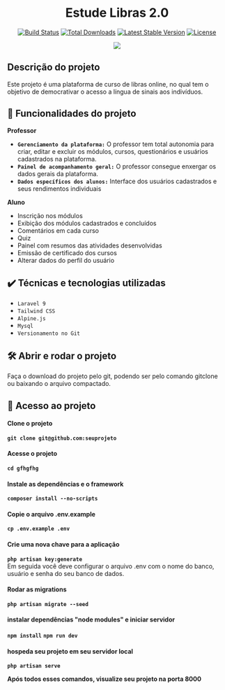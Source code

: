 <h1 align="center"> Estude Libras 2.0 </h1>
<p align="center">
<a href="https://travis-ci.org/laravel/framework"><img src="https://travis-ci.org/laravel/framework.svg" alt="Build Status"></a>
<a href="https://packagist.org/packages/laravel/framework"><img src="https://img.shields.io/packagist/dt/laravel/framework" alt="Total Downloads"></a>
<a href="https://packagist.org/packages/laravel/framework"><img src="https://img.shields.io/packagist/v/laravel/framework" alt="Latest Stable Version"></a>
<a href="https://packagist.org/packages/laravel/framework"><img src="https://img.shields.io/packagist/l/laravel/framework" alt="License"></a>
</p>

<p align="center">
<img src="http://img.shields.io/static/v1?label=STATUS&message=COMPLETO&color=GREEN&style=for-the-badge"/>
</p>

## Descrição do projeto
Este projeto é uma plataforma de curso de libras online, no qual tem o objetivo de democrativar o acesso a língua de sinais aos indivíduos. 

## :hammer: Funcionalidades do projeto

**Professor**
- **``Gerenciamento da plataforma:``** 
    O professor tem total autonomia para criar, editar e excluir os módulos, cursos, questionários e usuários cadastrados na plataforma.
- **``Painel de acompanhamento geral:``** 
    O professor consegue enxergar os dados gerais da plataforma.
- **``Dados específicos dos alunos:``** 
    Interface dos usuários cadastrados e seus rendimentos individuais 

**Aluno**
- Inscrição nos módulos
- Exibição dos módulos cadastrados e concluídos
- Comentários em cada curso
- Quiz
- Painel com resumos das atividades desenvolvidas
- Emissão de certificado dos cursos
- Alterar dados do perfil do usuário

## ✔️ Técnicas e tecnologias utilizadas

- ``Laravel 9``
- ``Tailwind CSS``
- ``Alpine.js``
- ``Mysql``
- ``Versionamento no Git``


## 🛠️ Abrir e rodar o projeto

Faça o download do projeto pelo git, podendo ser pelo comando gitclone ou baixando o arquivo compactado.

## 📁 Acesso ao projeto

#### Clone o projeto
**``git clone git@github.com:seuprojeto``** 

#### Acesse o projeto
**``cd gfhgfhg``** 

#### Instale as dependências e o framework
**``composer install --no-scripts``** 

#### Copie o arquivo .env.example
**``cp .env.example .env``** 


#### Crie uma nova chave para a aplicação
**``php artisan key:generate``** <br/>
Em seguida você deve configurar o arquivo .env com o nome do banco, usuário e senha do seu banco de dados.


#### Rodar as migrations
**``php artisan migrate --seed``** 


#### instalar dependências "node modules" e iniciar servidor
**``npm install``** 
**``npm run dev``** 


#### hospeda seu projeto em seu servidor local
**``php artisan serve``** 

**Após todos esses comandos, visualize seu projeto na porta 8000**
